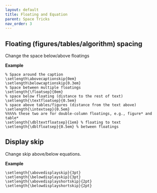 ```yaml
---
layout: default
title: Floating and Equation
parent: Space Tricks
nav_order: 3
---
```


## Floating (figures/tables/algorithm) spacing

Change the space below/above floatings

**Example**

```
% Space around the caption
\setlength\abovecaptionskip{0em}
\setlength\belowcaptionskip{0.3em}
% Space between multiple floatings
\setlength{\floatsep}{0em}
% space below floating (distance to the rest of text)
\setlength{\textfloatsep}{0.5em}
% space above tables/figures (distance from the text above)
\setlength{\intextsep}{0.5em} 
%%%%% these two are for double-column floatings, e.g., figure* and table*
\setlength{\dbltextfloatsep}{1em} % floating to text
\setlength{\dblfloatsep}{0.5em} % between floatings
```


## Display skip

Change skip above/below equations.

**Example**

```
\setlength{\abovedisplayskip}{3pt}
\setlength{\belowdisplayskip}{3pt}
\setlength{\abovedisplayshortskip}{2pt}
\setlength{\belowdisplayshortskip}{2pt}
```


